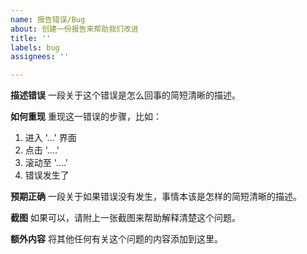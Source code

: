 ```yaml
---
name: 报告错误/Bug
about: 创建一份报告来帮助我们改进
title: ''
labels: bug
assignees: ''

---
```


**描述错误**
一段关于这个错误是怎么回事的简短清晰的描述。

**如何重现**
重现这一错误的步骤，比如：
1. 进入 '...' 界面
2. 点击 '....'
3. 滚动至 '....'
4. 错误发生了

**预期正确**
一段关于如果错误没有发生，事情本该是怎样的简短清晰的描述。

**截图**
如果可以，请附上一张截图来帮助解释清楚这个问题。

**额外内容**
将其他任何有关这个问题的内容添加到这里。
